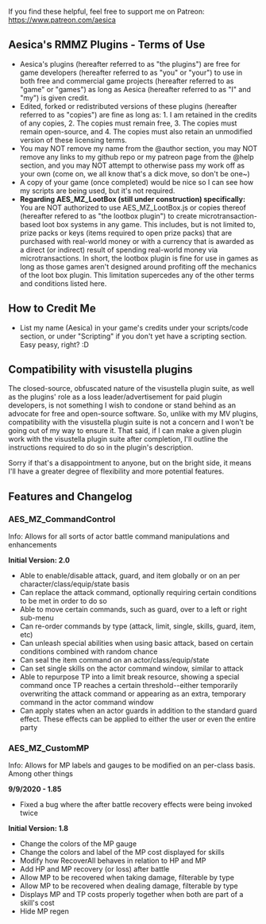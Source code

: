If you find these helpful, feel free to support me on Patreon:
https://www.patreon.com/aesica

## Aesica's RMMZ Plugins - Terms of Use

- Aesica's plugins (hereafter referred to as "the plugins") are free for game developers (hereafter referred to as "you" or "your") to use in both free and commercial game projects (hereafter referred to as "game" or "games") as long as Aesica (hereafter referred to as "I" and "my") is given credit.
- Edited, forked or redistributed versions of these plugins (hereafter referred to as "copies") are fine as long as: 1. I am retained in the credits of any copies, 2. The copies must remain free, 3. The copies must remain open-source, and 4. The copies must also retain an unmodified version of these licensing terms.
- You may NOT remove my name from the @author section, you may NOT remove any links to my github repo or my patreon page from the @help section, and you may NOT attempt to otherwise pass my work off as your own (come on, we all know that's a dick move, so don't be one~)
- A copy of your game (once completed) would be nice so I can see how my scripts are being used, but it's not required.
- **Regarding AES_MZ_LootBox (still under construction) specifically:**  You are NOT authorized to use AES_MZ_LootBox.js or copies thereof (hereafter refered to as "the lootbox plugin") to create microtransaction-based loot box systems in any game. This includes, but is not limited to, prize packs or keys (items required to open prize packs) that are purchased with real-world money or with a currency that is awarded as a direct (or indirect) result of spending real-world money via microtransactions. In short, the lootbox plugin is fine for use in games as long as those games aren't designed around profiting off the mechanics of the loot box plugin. This limitation supercedes any of the other terms and conditions listed here.

## How to Credit Me
- List my name (Aesica) in your game's credits under your scripts/code section, or under "Scripting" if you don't yet have a scripting section.  Easy peasy, right? :D

## Compatibility with visustella plugins
The closed-source, obfuscated nature of the visustella plugin suite, as well as the plugins' role as a loss leader/advertisement for paid plugin developers, is not something I wish to condone or stand behind as an advocate for free and open-source software.  So, unlike with my MV plugins, compatibility with the visustella plugin suite is not a concern and I won't be going out of my way to ensure it.  That said, if I can make a given plugin work with the visustella plugin suite after completion, I'll outline the instructions required to do so in the plugin's description.

Sorry if that's a disappointment to anyone, but on the bright side, it means I'll have a greater degree of flexibility and more potential features.

## Features and Changelog

### AES_MZ_CommandControl
Info:  Allows for all sorts of actor battle command manipulations and enhancements

**Initial Version:  2.0**
- Able to enable/disable attack, guard, and item globally or on an per character/class/equip/state basis
- Can replace the attack command, optionally requiring certain conditions to be met in order to do so
- Able to move certain commands, such as guard, over to a left or right sub-menu
- Can re-order commands by type (attack, limit, single, skills, guard, item, etc)
- Can unleash special abilities when using basic attack, based on certain conditions combined with random chance
- Can seal the item command on an actor/class/equip/state
- Can set single skills on the actor command window, similar to attack
- Able to repurpose TP into a limit break resource, showing a special command once TP reaches a certain threshold--either temporarily overwriting the attack command or appearing as an extra, temporary command in the actor command window
- Can apply states when an actor guards in addition to the standard guard effect.  These effects can be applied to either the user or even the entire party



### AES_MZ_CustomMP
Info:  Allows for MP labels and gauges to be modified on an per-class basis.  Among other things

**9/9/2020 - 1.85**
- Fixed a bug where the after battle recovery effects were being invoked twice

**Initial Version:  1.8**
- Change the colors of the MP gauge
- Change the colors and label of the MP cost displayed for skills
- Modify how RecoverAll behaves in relation to HP and MP
- Add HP and MP recovery (or loss) after battle
- Allow MP to be recovered when taking damage, filterable by type
- Allow MP to be recovered when dealing damage, filterable by type
- Displays MP and TP costs properly together when both are part of a skill's cost
- Hide MP regen
